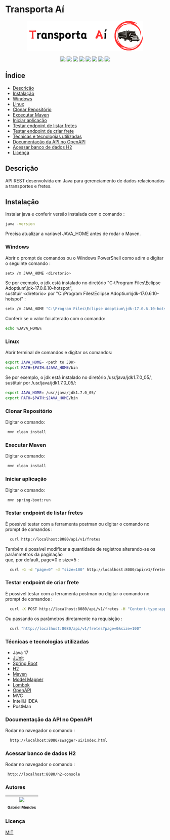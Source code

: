 # Transporta Aí

<p align='center'>
    <img src="/img/logo.png" alt="Logo Transporta Aí" />
</p>

<p align='center'>
    <img src="https://img.shields.io/badge/status-concluído-green" />    
    <img src="https://img.shields.io/badge/java-17.0.6-blue" />
    <img src="https://img.shields.io/badge/junit-5.9.2-lightgray" />
    <img src="https://img.shields.io/badge/springboot-3.2.2-red" />
    <img src="https://img.shields.io/badge/maven-3.8.3-yellow" />
    <img src="https://img.shields.io/badge/modelmapper-3.2.0-pink" />
    <img src="https://img.shields.io/badge/springdoc-3.2.0-purple" />
    <img src="https://img.shields.io/badge/lincença-mit-lightblue" />
</p>

## Índice

<ul>
  <li><a href="#descricao">Descrição</a></li>
  <li><a href="#instalacao">Instalação</a></li>
  <li><a href="#windows">Windows</a></li>
  <li><a href="#linux">Linux</a></li>
  <li><a href="#clonar-repositorio">Clonar Repositório</a></li>
  <li><a href="#executar-maven">Excecutar Maven</a></li>
  <li><a href="#iniciar">Iniciar aplicação</a></li>
  <li><a href="#testar-listar">Testar endpoint de listar fretes</a></li>
  <li><a href="#testar-criar">Testar endpoint de criar frete</a></li>
  <li><a href="#tecnicas">Técnicas e tecnologias utilizadas</a></li>
  <li><a href="#openapi">Documentação da API no OpenAPI</a></li>
  <li><a href="#h2">Acessar banco de dados H2</a></li>
  <li><a href="#licenca">Licença</a></li>
</ul>

<h2 id="descricao">Descrição</h2>

API REST desenvolvida em Java para gerenciamento de dados relacionados a transportes e fretes.


<h2 id="instalacao">Instalação</h2>

Instalar java e conferir versão instalada com o comando :

```bash
java -version
```

Precisa atualizar a variável JAVA_HOME antes de rodar o Maven.

<h3 id="windows">Windows</h3>

Abrir o prompt de comandos ou o Windows PowerShell como adim e digitar o seguinte comando :

```bash
setx /m JAVA_HOME <diretorio>
```

Se por exemplo, o jdk está instalado no diretório "C:\Program Files\Eclipse Adoptium\jdk-17.0.6.10-hotspot", <br/>
sustituir &lt;diretorio&gt; por "C:\Program Files\Eclipse Adoptium\jdk-17.0.6.10-hotspot" :

```bash
setx /m JAVA_HOME "C:\Program Files\Eclipse Adoptium\jdk-17.0.6.10-hotspot"
```

Conferir se o valor foi alterado com o comando:

```bash
echo %JAVA_HOME%
```

<h3 id="linux">Linux</h3>

Abrir terminal de comandos e digitar os comandos: 


```bash
export JAVA_HOME= <path to JDK>
export PATH=$PATH:$JAVA_HOME/bin
```

Se por exemplo, o jdk está instalado no diretório /usr/java/jdk1.7.0_05/,
sustituir <path to JDK> por /usr/java/jdk1.7.0_05/:

```bash
export JAVA_HOME= /usr/java/jdk1.7.0_05/
export PATH=$PATH:$JAVA_HOME/bin
```

<h3 id="clonar-repositorio">Clonar Repositório</h3>

Digitar o comando: 

```bash
 mvn clean install
```

<h3 id="executar-maven">Executar Maven</h3>

Digitar o comando: 

```bash
 mvn clean install
```

<h3 id="iniciar">Iniciar aplicação</h3>

Digitar o comando: 

```bash
 mvn spring-boot:run
```

<h3 id="testar-listar">Testar endpoint de listar fretes</h3>

É possível testar com a ferramenta postman ou digitar o comando no prompt de comandos :

```bash
  curl http://localhost:8080/api/v1/fretes
```

Também é possível modificar a quantidade de registros alterando-se os parâmmetros da paginação <br/>
que, por default, page=0 e size=5 :

```bash
  curl -G -d "page=0" -d "size=100" http://localhost:8080/api/v1/fretes
```

<h3 id="testar-criar">Testar endpoint de criar frete</h3>

É possível testar com a ferramenta postman ou digitar o comando no prompt de comandos :

```bash
  curl -X POST http://localhost:8080/api/v1/fretes -H "Content-type:application/json" -d "{\"cubagem\":20.55, \"peso\":1000.00, \"distancia\":90.5, \"tempo\":2}"
```

Ou passando os parâmetros diretamente na requisição :

```bash
  curl "http://localhost:8080/api/v1/fretes?page=0&size=100"
```

<h3 id="tecnicas">Técnicas e tecnologias utilizadas</h3>

* Java 17
* [JUnit](https://junit.org/junit5/)
* [Spring Boot](https://spring.io/projects/spring-boot)
* [H2](https://www.h2database.com/html/main.html)
* [Maven](https://maven.apache.org/)
* [Model Mapper](https://modelmapper.org/) 
* [Lombok](https://projectlombok.org/)
* [OpenAPI](https://springdoc.org/)
* MVC
* IntelliJ IDEA
* PostMan

<h3 id="openapi">Documentação da API no OpenAPI</h3>

Rodar no navegador o comando :

```bash
  http://localhost:8080/swagger-ui/index.html
```

<h3 id="h2">Acessar banco de dados H2</h3>

Rodar no navegador o comando :

```bash
 http://localhost:8080/h2-console
```

<h3 id="autores">Autores</h3>

| [<img loading="lazy" src="https://avatars.githubusercontent.com/u/12829540?v=4" width=115><br><sub>Gabriel Mendes</sub>](https://github.com/gpmendes7) | 
| :---: | 

<h3 id="licenca">Licença</h3>

[MIT](https://choosealicense.com/licenses/mit/)
